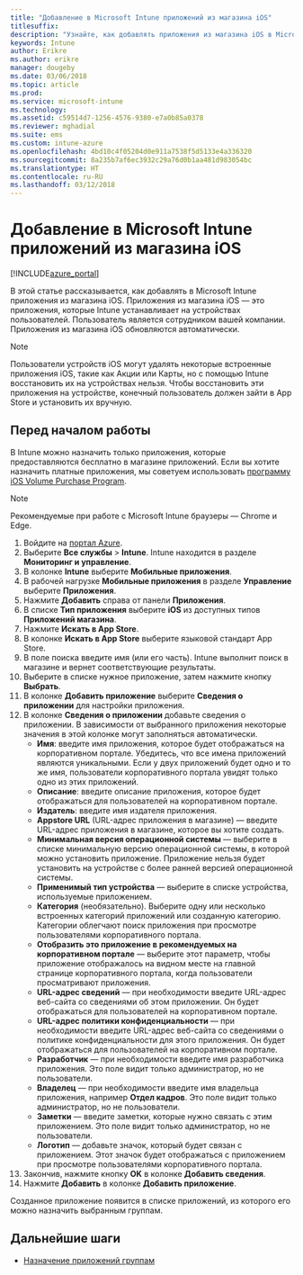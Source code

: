 ```yaml
---
title: "Добавление в Microsoft Intune приложений из магазина iOS"
titlesuffix: 
description: "Узнайте, как добавлять приложения из магазина iOS в Microsoft Intune."
keywords: Intune
author: Erikre
ms.author: erikre
manager: dougeby
ms.date: 03/06/2018
ms.topic: article
ms.prod: 
ms.service: microsoft-intune
ms.technology: 
ms.assetid: c59514d7-1256-4576-9380-e7a0b85a0378
ms.reviewer: mghadial
ms.suite: ems
ms.custom: intune-azure
ms.openlocfilehash: 4bd10c4f05204d0e911a7538f5d5133e4a336320
ms.sourcegitcommit: 8a235b7af6ec3932c29a76d0b1aa481d983054bc
ms.translationtype: HT
ms.contentlocale: ru-RU
ms.lasthandoff: 03/12/2018
---
```

# <a name="how-to-add-ios-store-apps-to-microsoft-intune"></a>Добавление в Microsoft Intune приложений из магазина iOS

[!INCLUDE[azure_portal](./includes/azure_portal.md)]


В этой статье рассказывается, как добавлять в Microsoft Intune приложения из магазина iOS. Приложения из магазина iOS — это приложения, которые Intune устанавливает на устройствах пользователей. Пользователь является сотрудником вашей компании. Приложения из магазина iOS обновляются автоматически.

>[!NOTE]
>Пользователи устройств iOS могут удалять некоторые встроенные приложения iOS, такие как Акции или Карты, но с помощью Intune восстановить их на устройствах нельзя. Чтобы восстановить эти приложения на устройстве, конечный пользователь должен зайти в App Store и установить их вручную.

## <a name="before-you-start"></a>Перед началом работы

В Intune можно назначить только приложения, которые предоставляются бесплатно в магазине приложений. Если вы хотите назначить платные приложения, мы советуем использовать [программу iOS Volume Purchase Program](vpp-apps-ios.md).

>[!NOTE]
>Рекомендуемые при работе с Microsoft Intune браузеры — Chrome и Edge.

1. Войдите на [портал Azure](https://portal.azure.com).
2. Выберите **Все службы** > **Intune**. Intune находится в разделе **Мониторинг и управление**.
3. В колонке **Intune** выберите **Мобильные приложения**.
4. В рабочей нагрузке **Мобильные приложения** в разделе **Управление** выберите **Приложения**.
5. Нажмите **Добавить** справа от панели **Приложения**.
6. В списке **Тип приложения** выберите **iOS** из доступных типов **Приложений магазина**.
7. Нажмите **Искать в App Store**.
8. В колонке **Искать в App Store** выберите языковой стандарт App Store.
9. В поле поиска введите имя (или его часть). Intune выполнит поиск в магазине и вернет соответствующие результаты.
10. Выберите в списке нужное приложение, затем нажмите кнопку **Выбрать**.
11. В колонке **Добавить приложение** выберите **Сведения о приложении** для настройки приложения.
12. В колонке **Сведения о приложении** добавьте сведения о приложении. В зависимости от выбранного приложения некоторые значения в этой колонке могут заполняться автоматически.
    - **Имя**: введите имя приложения, которое будет отображаться на корпоративном портале. Убедитесь, что все имена приложений являются уникальными. Если у двух приложений будет одно и то же имя, пользователи корпоративного портала увидят только одно из этих приложений.
    - **Описание**: введите описание приложения, которое будет отображаться для пользователей на корпоративном портале.
    - **Издатель**: введите имя издателя приложения.
    - **Appstore URL** (URL-адрес приложения в магазине) — введите URL-адрес приложения в магазине, которое вы хотите создать.
    - **Минимальная версия операционной системы** — выберите в списке минимальную версию операционной системы, в которой можно установить приложение. Приложение нельзя будет установить на устройстве с более ранней версией операционной системы.
    - **Применимый тип устройства** — выберите в списке устройства, используемые приложением.
    - **Категория** (необязательно). Выберите одну или несколько встроенных категорий приложений или созданную категорию. Категории облегчают поиск приложения при просмотре пользователями корпоративного портала.
    - **Отобразить это приложение в рекомендуемых на корпоративном портале** — выберите этот параметр, чтобы приложение отображалось на видном месте на главной странице корпоративного портала, когда пользователи просматривают приложения.
    - **URL-адрес сведений** — при необходимости введите URL-адрес веб-сайта со сведениями об этом приложении. Он будет отображаться для пользователей на корпоративном портале.
    - **URL-адрес политики конфиденциальности** — при необходимости введите URL-адрес веб-сайта со сведениями о политике конфиденциальности для этого приложения. Он будет отображаться для пользователей на корпоративном портале.
    - **Разработчик** — при необходимости введите имя разработчика приложения. Это поле видит только администратор, но не пользователи.
    - **Владелец** — при необходимости введите имя владельца приложения, например **Отдел кадров**.  Это поле видит только администратор, но не пользователи.
    - **Заметки** — введите заметки, которые нужно связать с этим приложением. Это поле видит только администратор, но не пользователи.
    - **Логотип** — добавьте значок, который будет связан с приложением. Этот значок будет отображаться с приложением при просмотре пользователями корпоративного портала.
13. Закончив, нажмите кнопку **OK** в колонке **Добавить сведения**.
14. Нажмите **Добавить** в колонке **Добавить приложение**.

Созданное приложение появится в списке приложений, из которого его можно назначить выбранным группам.

## <a name="next-steps"></a>Дальнейшие шаги

- [Назначение приложений группам](apps-deploy.md)
